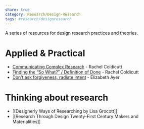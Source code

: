 ```yaml
---
share: true
category: Research/Design-Research
tags: #research/designresearch 
---
```


A series of resources for design research practices and theories.

# Applied & Practical
- [Communicating Complex Research](https://docs.google.com/presentation/d/1-QK7ytH_ksfO_9-8bQ_MWlvieQXIuoc14my8kcW1O9w/edit#slide=id.g118aeb2d73a_0_232) - Rachel Coldicutt
- [Finding the “So What?” / Definition of Done](https://docs.google.com/document/d/19w7yqUX0BJXxtd9ZmrHRpa79najXueC3SJXqXUhDmmw/edit#) - Rachel Coldicutt
- [Don’t ask forgiveness, radiate intent](https://medium.com/@ElizAyer/dont-ask-forgiveness-radiate-intent-d36fd22393a3) - Elizabeth Ayer

# Thinking about research
- [[Designerly Ways of Researching by Lisa Grocott]]
- [[Research Through Design Twenty-First Century Makers and Materialities]]
